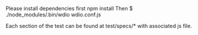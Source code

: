 Please install dependencies first
  npm install
Then
  $ ./node_modules/.bin/wdio wdio.conf.js

Each section of the test can be found at test/specs/* with associated js file. 
